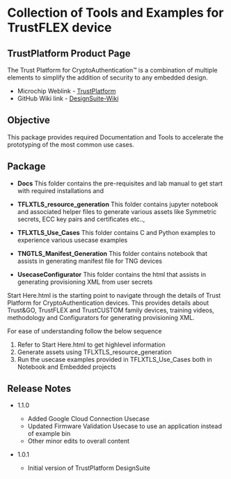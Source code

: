 # Collection of Tools and Examples for TrustFLEX device

## TrustPlatform Product Page
The Trust Platform for CryptoAuthentication™ is a combination of multiple elements to simplify the addition of security to any embedded design.
 - Microchip Weblink - [TrustPlatform](https://www.microchip.com/design-centers/security-ics/trust-platform)
 - GitHub Wiki link - [DesignSuite-Wiki](https://github.com/MicrochipTech/cryptoauth_trustplatform_designsuite/wiki/Welcome)

## Objective
This package provides required Documentation and Tools to accelerate the prototyping of the most common use cases.

## Package
 - **Docs**
This folder contains the pre-requisites and lab manual to get start with required installations and

 - **TFLXTLS_resource_generation**
 This folder contains jupyter notebook and associated helper files to generate various assets like Symmetric secrets, ECC key pairs and certificates etc..,

 - **TFLXTLS_Use_Cases**
 This folder contains C and Python examples to experience various usecase examples

 - **TNGTLS_Manifest_Generation**
 This folder contains notebook that assists in generating manifest file for TNG devices

 - **UsecaseConfigurator**
 This folder contains the html that assists in generating provisioning XML from user secrets

Start Here.html is the starting point to navigate through the details of Trust Platform for CryptoAuthentication devices. This provides details about Trust&GO, TrustFLEX and TrustCUSTOM family devices, training videos, methodology and Configurators for generating provisioning XML.

For ease of understanding follow the below sequence
1. Refer to Start Here.html to get highlevel information
2. Generate assets using TFLXTLS_resource_generation
3. Run the usecase examples provided in TFLXTLS_Use_Cases both in Notebook and Embedded projects


## Release Notes
 - 1.1.0
    - Added Google Cloud Connection Usecase
    - Updated Firmware Validation Usecase to use an application instead of example bin
    - Other minor edits to overall content

 - 1.0.1
    - Initial version of TrustPlatform DesignSuite

